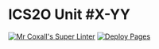 # ICS2O Unit #X-YY
[![Mr Coxall's Super Linter](https://github.com/ICD2O-Digital-Tech-JackT/Unit5-03-HTML-Factorial/workflows/Mr%20Coxall's%20Super%20Linter/badge.svg)](https://github.com/ICD2O-Digital-Tech-JackT/Unit5-03-HTML-Factorial/actions)
[![Deploy Pages](https://github.com/ICD2O-Digital-Tech-JackT/Unit5-03-HTML-Factorial/workflows/Deploy%20Pages/badge.svg)](https://github.com/ICD2O-Digital-Tech-JackT/Unit5-03-HTML-Factorial/actions)
